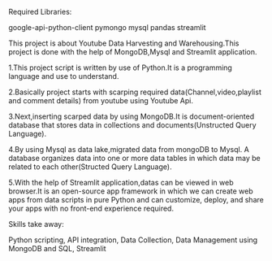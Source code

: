 Required Libraries:

google-api-python-client
pymongo
mysql
pandas
streamlit


This project is about Youtube Data Harvesting and Warehousing.This project is done with the help of MongoDB,Mysql and Streamlit application.

1.This project script is written by use of Python.It is a programming language and use to understand.

2.Basically project starts with scarping required data(Channel,video,playlist and comment details) from youtube using Youtube Api.

3.Next,inserting scarped data by using MongoDB.It is document-oriented database that stores data in collections and documents(Unstructed Query Language).

4.By using Mysql as data lake,migrated data from mongoDB to Mysql. A database organizes data into one or more data tables in which data may be related to each other(Structed Query Language).

5.With the help of Streamlit application,datas can be viewed in web browser.It is an open-source app framework in which we can create web apps from data scripts in pure Python and  can customize, deploy, and share your apps with no front-end experience required.


Skills take away:

Python scripting,
API integration,
Data Collection,
Data Management using MongoDB and SQL,
Streamlit
